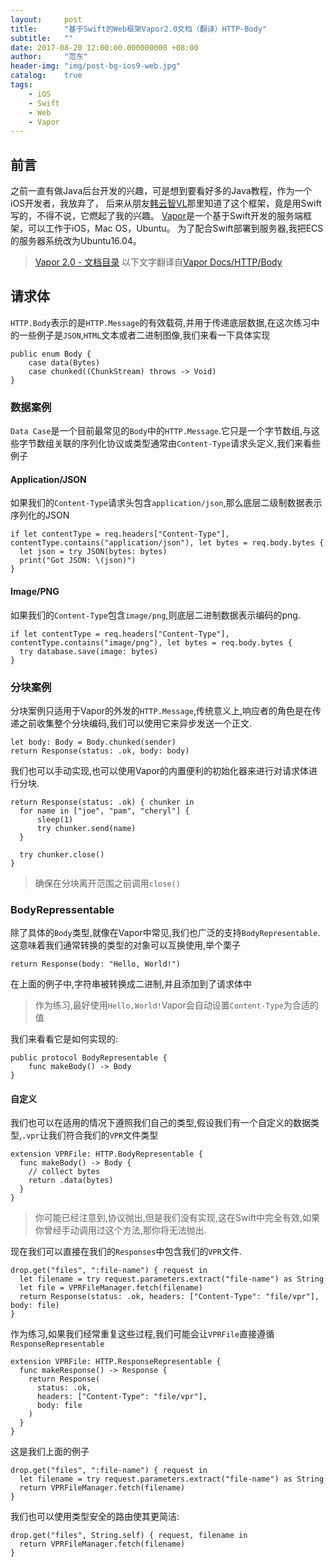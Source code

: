 ```yaml
---
layout:     post
title:      "基于Swift的Web框架Vapor2.0文档（翻译）HTTP-Body"
subtitle:   ""
date: 2017-08-20 12:00:00.000000000 +08:00
author:     "范东"
header-img: "img/post-bg-ios9-web.jpg"
catalog:    true
tags:
    - iOS
    - Swift
    - Web
    - Vapor
---
```

## 前言
之前一直有做Java后台开发的兴趣，可是想到要看好多的Java教程，作为一个iOS开发者，我放弃了，
后来从朋友[韩云智VL](http://www.jianshu.com/u/92f7630a351b)那里知道了这个框架，竟是用Swift写的，不得不说，它燃起了我的兴趣。
[Vapor](http://vapor.codes)是一个基于Swift开发的服务端框架，可以工作于iOS，Mac OS，Ubuntu。
为了配合Swift部署到服务器,我把ECS的服务器系统改为Ubuntu16.04。
> [Vapor 2.0 - 文档目录](http://blog.fandong.me/2017/08/01/iOS-SwiftVaporWeb/)
> 以下文字翻译自[Vapor Docs/HTTP/Body](https://docs.vapor.codes/2.0/http/body/)

## 请求体
`HTTP.Body`表示的是`HTTP.Message`的有效载荷,并用于传递底层数据,在这次练习中的一些例子是`JSON`,`HTML`文本或者二进制图像,我们来看一下具体实现

```
public enum Body {
    case data(Bytes)
    case chunked((ChunkStream) throws -> Void)
}
```
### 数据案例
`Data Case`是一个目前最常见的`Body`中的`HTTP.Message`.它只是一个字节数组,与这些字节数组关联的序列化协议或类型通常由`Content-Type`请求头定义,我们来看些例子
#### Application/JSON
如果我们的`Content-Type`请求头包含`application/json`,那么底层二级制数据表示序列化的JSON

```
if let contentType = req.headers["Content-Type"], contentType.contains("application/json"), let bytes = req.body.bytes {
  let json = try JSON(bytes: bytes)
  print("Got JSON: \(json)")
}
```
#### Image/PNG
如果我们的`Content-Type`包含`image/png`,则底层二进制数据表示编码的png.

```
if let contentType = req.headers["Content-Type"], contentType.contains("image/png"), let bytes = req.body.bytes {
  try database.save(image: bytes)
}
```
### 分块案例
分块案例只适用于Vapor的外发的`HTTP.Message`,传统意义上,响应者的角色是在传递之前收集整个分块编码,我们可以使用它来异步发送一个正文.

```
let body: Body = Body.chunked(sender)
return Response(status: .ok, body: body)
```
我们也可以手动实现,也可以使用Vapor的内置便利的初始化器来进行对请求体进行分块.

```
return Response(status: .ok) { chunker in
  for name in ["joe", "pam", "cheryl"] {
      sleep(1)
      try chunker.send(name)
  }

  try chunker.close()
}
```
>确保在分块离开范围之前调用`close()`

### BodyRepressentable

除了具体的`Body`类型,就像在Vapor中常见,我们也广泛的支持`BodyRepresentable`.这意味着我们通常转换的类型的对象可以互换使用,举个栗子

```
return Response(body: "Hello, World!")
```
在上面的例子中,字符串被转换成二进制,并且添加到了请求体中
>作为练习,最好使用`Hello,World!`Vapor会自动设置`Content-Type`为合适的值

我们来看看它是如何实现的:

```
public protocol BodyRepresentable {
    func makeBody() -> Body
}
```
#### 自定义
我们也可以在适用的情况下遵照我们自己的类型,假设我们有一个自定义的数据类型,`.vpr`让我们符合我们的`VPR`文件类型

```
extension VPRFile: HTTP.BodyRepresentable {
  func makeBody() -> Body {
    // collect bytes
    return .data(bytes)
  }
}
```
>你可能已经注意到,协议抛出,但是我们没有实现,这在Swift中完全有效,如果你曾经手动调用过这个方法,那你将无法抛出.

现在我们可以直接在我们的`Responses`中包含我们的`VPR`文件.

```
drop.get("files", ":file-name") { request in
  let filename = try request.parameters.extract("file-name") as String
  let file = VPRFileManager.fetch(filename)
  return Response(status: .ok, headers: ["Content-Type": "file/vpr"], body: file)
}
```
作为练习,如果我们经常重复这些过程,我们可能会让`VPRFile`直接遵循`ResponseRepresentable`

```
extension VPRFile: HTTP.ResponseRepresentable {
  func makeResponse() -> Response {
    return Response(
      status: .ok,
      headers: ["Content-Type": "file/vpr"],
      body: file
    )
  }
}
```
这是我们上面的例子

```
drop.get("files", ":file-name") { request in
  let filename = try request.parameters.extract("file-name") as String
  return VPRFileManager.fetch(filename)
}
```
我们也可以使用类型安全的路由使其更简洁:

```
drop.get("files", String.self) { request, filename in
  return VPRFileManager.fetch(filename)
}
```